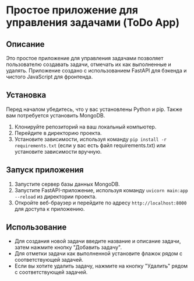 # Простое приложение для управления задачами (ToDo App)

## Описание
Это простое приложение для управления задачами позволяет пользователю создавать задачи, отмечать их как выполненные и удалять. Приложение создано с использованием FastAPI для бэкенда и чистого JavaScript для фронтенда.

## Установка

Перед началом убедитесь, что у вас установлены Python и pip. Также вам потребуется установить MongoDB.

1. Клонируйте репозиторий на ваш локальный компьютер.
2. Перейдите в директорию проекта.
3. Установите зависимости, используя команду `pip install -r requirements.txt` (если у вас есть файл requirements.txt) или установите зависимости вручную.

## Запуск приложения

1. Запустите сервер базы данных MongoDB.
2. Запустите FastAPI-приложение, используя команду `uvicorn main:app --reload` из директории проекта.
3. Откройте веб-браузер и перейдите по адресу `http://localhost:8000` для доступа к приложению.

## Использование

- Для создания новой задачи введите название и описание задачи, затем нажмите кнопку "Добавить задачу".
- Для отметки задачи как выполненной установите флажок рядом с соответствующей задачей.
- Если вы хотите удалить задачу, нажмите на кнопку "Удалить" рядом с соответствующей задачей.